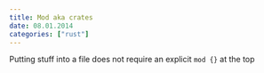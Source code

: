```yaml
---
title: Mod aka crates
date: 08.01.2014
categories: ["rust"]
---
```

Putting stuff into a file does not require an explicit `mod {}` at the top 
